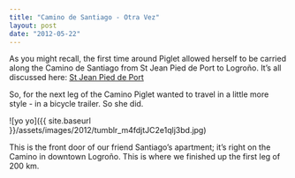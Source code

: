 ```yaml
---
title: "Camino de Santiago - Otra Vez"
layout: post
date: "2012-05-22"
---
```


As you might recall, the first time around Piglet allowed herself to be carried along the Camino de Santiago from St Jean Pied de Port to Logroño. It’s all discussed here: [St Jean Pied de Port](http://ohpiglet.tumblr.com/post/12514617719/stjeanpieddeport)

So, for the next leg of the Camino Piglet wanted to travel in a little more style - in a bicycle trailer. So she did.

![yo yo]({{ site.baseurl }}/assets/images/2012/tumblr_m4fdjtJC2e1qlj3bd.jpg)

This is the front door of our friend Santiago’s apartment; it’s right on the Camino in downtown Logroño. This is where we finished up the first leg of 200 km.

